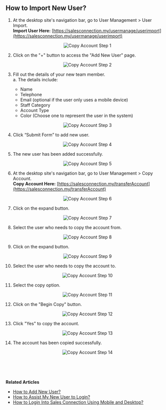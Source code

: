 ## How to Import New User?
    
  1. At the desktop site's navigation bar, go to User Management > User Import.<br>
     **Import User Here:** [https://salesconnection.my/usermanage/userimport](https://salesconnection.my/usermanage/userimport)<br>

     <p align="center">
       <img src="img/Copy_Account_Step_1.png" alt="Copy Account Step 1">
     </p>

  2. Click on the "+" button to access the "Add New User" page.<br>

     <p align="center">
       <img src="img/Copy_Account_Step_2.png" alt="Copy Account Step 2">
     </p>

  3. Fill out the details of your new team member.<br>
     a. The details include:<br>
        - Name<br>
        - Telephone<br>
        - Email (optional if the user only uses a mobile device)<br>
        - Staff Category<br>
        - Account Type<br>
        - Color (Choose one to represent the user in the system)<br>

     <p align="center">
       <img src="img/Copy_Account_Step_3.png" alt="Copy Account Step 3">
     </p>
     
  4. Click “Submit Form” to add new user.<br>

     <p align="center">
       <img src="img/Copy_Account_Step_4.png" alt="Copy Account Step 4">
     </p>

  5. The new user has been added successfully.<br>

     <p align="center">
       <img src="img/Copy_Account_Step_5.png" alt="Copy Account Step 5">
     </p>

  6. At the desktop site's navigation bar, go to User Management > Copy Account.<br>
     **Copy Account Here:** [https://salesconnection.my/transferAccount](https://salesconnection.my/transferAccount)<br>

     <p align="center">
       <img src="img/Copy_Account_Step_6.png" alt="Copy Account Step 6">
     </p>

  7. Click on the expand button.<br>

     <p align="center">
       <img src="img/Copy_Account_Step_7.png" alt="Copy Account Step 7">
     </p>

  8. Select the user who needs to copy the account from.<br>

     <p align="center">
       <img src="img/Copy_Account_Step_8.png" alt="Copy Account Step 8">
     </p>

  9. Click on the expand button.<br>

     <p align="center">
       <img src="img/Copy_Account_Step_9.png" alt="Copy Account Step 9">
     </p>

  10. Select the user who needs to copy the account to.<br>

      <p align="center">
       <img src="img/Copy_Account_Step_10.png" alt="Copy Account Step 10">
      </p>

  11. Select the copy option.<br>

      <p align="center">
       <img src="img/Copy_Account_Step_11.png" alt="Copy Account Step 11">
      </p>

  12. Click on the "Begin Copy" button.<br>

      <p align="center">
       <img src="img/Copy_Account_Step_12.png" alt="Copy Account Step 12">
      </p>

  13. Click "Yes" to copy the account.<br>

      <p align="center">
       <img src="img/Copy_Account_Step_13.png" alt="Copy Account Step 13">
      </p>

  14. The account has been copied successfully.<br>

      <p align="center">
       <img src="img/Copy_Account_Step_14.png" alt="Copy Account Step 14">
      </p>
  <br><br><br>

**Related Articles**<br>
- [How to Add New User?](Add_New_User.md)
- [How to Assist My New User to Login?](New_User_Login.md)
- [How to Login Into Sales Connection Using Mobile and Desktop?](Login.md)
